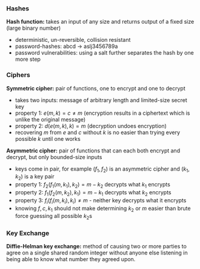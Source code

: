 ### Hashes

**Hash function:** takes an input of any size and returns output of a fixed size (large binary number)
- deterministic, un-reversible, collision resistant
- password-hashes: abcd -> aslj3456789a
- password vulnerabilities: using a salt further separates the hash by one more step

### Ciphers

**Symmetric cipher:** pair of functions, one to encrypt and one to decrypt
- takes two inputs: message of arbitrary length and limited-size secret key
- property 1: $e(m,k) = c \neq m$ (encryption results in a ciphertext which is unlike the original message)
- property 2: $d(e(m,k),k) = m$ (decryption undoes encryption)
- recovering $m$ from $e$ and $c$ without $k$ is no easier than trying every possible $k$ until one works

**Asymmetric cipher:** pair of functions that can each both encrypt and decrypt, but only bounded-size inputs
- keys come in pair, for example $(f_1, f_2)$ is an asymmetric cipher and $(k_1, k_2)$ is a key pair
- property 1: $f_2(f_1(m, k_1),k_2) = m - k_2$ decrypts what $k_1$ encrypts
- property 2: $f_1(f_2(m,k_2), k_1) = m - k_1$ decrypts what $k_2$ encrypts
- property 3: $f_i(f_i(m, k_i),k_i) \neq m$ - neither key decrypts what it encrypts
- knowing $f, c, k_1$ should not make determining $k_2$ or $m$ easier than brute force guessing all possible $k_2$s

### Key Exchange

**Diffie-Helman key exchange:** method of causing two or more parties to agree on a single shared random integer without anyone else listening in being able to know what number they agreed upon.




